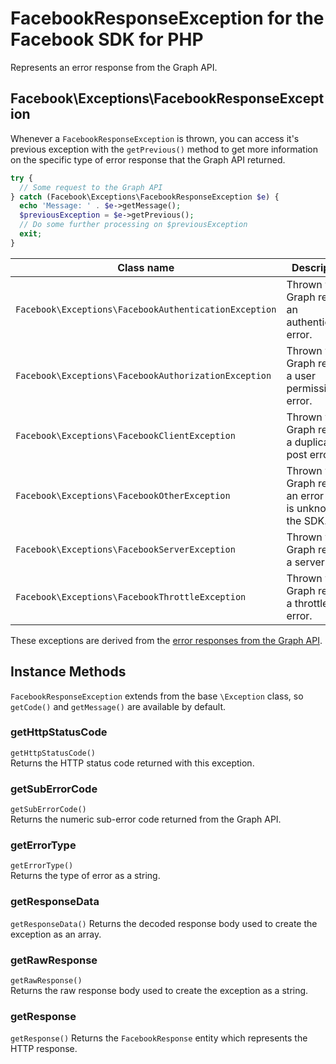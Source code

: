 # FacebookResponseException for the Facebook SDK for PHP

Represents an error response from the Graph API.

## Facebook\Exceptions\FacebookResponseException

Whenever a `FacebookResponseException` is thrown, you can access it's previous exception with the `getPrevious()` method to get more information on the specific type of error response that the Graph API returned.

```php
try {
  // Some request to the Graph API
} catch (Facebook\Exceptions\FacebookResponseException $e) {
  echo 'Message: ' . $e->getMessage();
  $previousException = $e->getPrevious();
  // Do some further processing on $previousException
  exit;
}
```

| Class name | Description |
| --- | --- |
| `Facebook\Exceptions\FacebookAuthenticationException` | Thrown when Graph returns an authentication error. |
| `Facebook\Exceptions\FacebookAuthorizationException` | Thrown when Graph returns a user permissions error. |
| `Facebook\Exceptions\FacebookClientException` | Thrown when Graph returns a duplicate post error. |
| `Facebook\Exceptions\FacebookOtherException` | Thrown when Graph returns an error that is unknown to the SDK. |
| `Facebook\Exceptions\FacebookServerException` | Thrown when Graph returns a server error. |
| `Facebook\Exceptions\FacebookThrottleException` | Thrown when Graph returns a throttle error. |

These exceptions are derived from the [error responses from the Graph API](https://developers.facebook.com/docs/graph-api/using-graph-api/#errors).

## Instance Methods

`FacebookResponseException` extends from the base `\Exception` class, so `getCode()` and `getMessage()` are available by default.

### getHttpStatusCode
`getHttpStatusCode()`  
Returns the HTTP status code returned with this exception.

### getSubErrorCode
`getSubErrorCode()`  
Returns the numeric sub-error code returned from the Graph API.

### getErrorType
`getErrorType()`  
Returns the type of error as a string.

### getResponseData
`getResponseData()`
Returns the decoded response body used to create the exception as an array.

### getRawResponse
`getRawResponse()`  
Returns the raw response body used to create the exception as a string.

### getResponse
`getResponse()`
Returns the `FacebookResponse` entity which represents the HTTP response.
</card>
